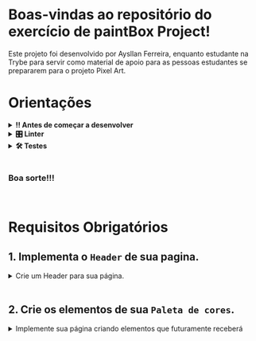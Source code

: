 # Boas-vindas ao repositório do exercício de paintBox Project!
Este projeto foi desenvolvido por Aysllan Ferreira, enquanto estudante na Trybe para servir como material de apoio para as pessoas estudantes se prepararem para o projeto Pixel Art.

# Orientações
	
<details>
<summary><strong>‼ Antes de começar a desenvolver</strong></summary><br />

1. Clone o repositório

	*  Use o comando: `git@github.com:aysllanferreira/paintBox-Project.git`

* Entre na pasta do repositório que você acabou de clonar:

	*  `cd paintBox-Project`

2. Instale as dependências

	* Para isso, use o seguinte comando: `npm install`
	
</details>

<details>
<summary><strong>🎛 Linter</strong></summary><br />

Para simular um ambiente real de projeto, nós usaremos o [ESLint](https://eslint.org/) para fazer a análise do código.
	
</details>

<details>
<summary><strong>🛠 Testes</strong></summary><br />

Para os testes serem realizados com exito, certifique-se que a versão do seu node seja de fato a versão 16.

```bash
node -v
```

Caso você esteja utilizando outra versão, você pode usar este comando para alterar sua versão para 16.

```bash
nvm use 16
```

Todos os requisitos serão testados pelo Cypress. Para rodar todos os testes, basta rodar no terminal o comando.

```bash
npx cypress open
ou
npx cypress run
```
</details>

<br>

### Boa sorte!!!
<br>

# Requisitos Obrigatórios

## 1. Implementa o `Header` de sua pagina.

<details>
  <summary>
  Crie um Header para sua página.
  </summary> <br />

- Dentro da div com o ID: app, crie um `header`.
- Dentro do seu header, crie um elemento com a tag `h1`.
- O texto do seu H1 deve ser: `Paint Box`.

**O que será testado:**

- Sua página deve conter um elemento com a tag Header como filho da div com o id app.

- Sua página deve conter um elemento h1 com o texto Paint Box como filho do elemento header.

</details><br>

## 2. Crie os elementos de sua `Paleta de cores`.

<details>
  <summary>
  Implemente sua página criando elementos que futuramente receberá 
  </summary> <br />

- Crie uma `div` que seja filhas do elemento com id: `app`.
- Essa div deve conter o id: `pallete`.
- Crie 4 `div` que sejam filhas do elemento que contenha o id `pallete`.
- Essas divs devem conter a classe `color`.
- Essas divs devem conter uma `borda solida preta de 1px`.
- Essas divs devem conter `50px de altura`.
- Essas divs devem conter `50px de largura`.
- A segunda e a última div deve conter um `border-radius` de 50%.

**O que será testado:**

- Deverá conter uma `div` com o id `pallete` que seja filho do elemento `app`.
- Deverá haver 4 divs com a classe `color`.
- Elas devem ter uma `borda solida preta de 1px`.
- Essas divs devem conter `50px de altura e largura`.
- A segunda e a última div deve conter um `border-radius` de 50%.

</details><br>